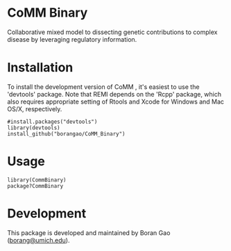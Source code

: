 CoMM Binary
===
Collaborative mixed model to dissecting genetic contributions to complex disease by leveraging regulatory information.

Installation 
===========

To install the development version of CoMM , it's easiest to use the 'devtools' package. Note that REMI depends on the 'Rcpp' package, which also requires appropriate setting of Rtools and Xcode for Windows and Mac OS/X, respectively.

```
#install.packages("devtools")
library(devtools)
install_github("borangao/CoMM_Binary")
```

Usage
===========
```
library(CommBinary)
package?CommBinary
```
Development
===========

This package is developed and maintained by Boran Gao (borang@umich.edu).

